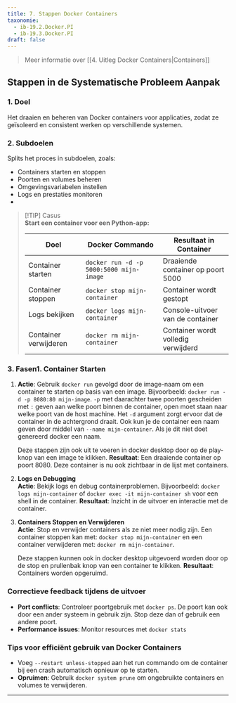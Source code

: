 ```yaml
---
title: 7. Stappen Docker Containers
taxonomie:
  - ib-19.2.Docker.PI
  - ib-19.3.Docker.PI
draft: false
---
```


> Meer informatie over [[4. Uitleg Docker Containers|Containers]]

## Stappen in de Systematische Probleem Aanpak
### 1. Doel
Het draaien en beheren van Docker containers voor applicaties, zodat ze geïsoleerd en consistent werken op verschillende systemen.

### 2. Subdoelen
Splits het proces in subdoelen, zoals:
- Containers starten en stoppen
- Poorten en volumes beheren
- Omgevingsvariabelen instellen
- Logs en prestaties monitoren
- 
> [!TIP] Casus  
> **Start een container voor een Python-app:**
> 
> |Doel|Docker Commando|Resultaat in Container|
> |---|---|---|
> |Container starten|`docker run -d -p 5000:5000 mijn-image`|Draaiende container op poort 5000|
> |Container stoppen|`docker stop mijn-container`|Container wordt gestopt|
> |Logs bekijken|`docker logs mijn-container`|Console-uitvoer van de container|
> |Container verwijderen|`docker rm mijn-container`|Container wordt volledig verwijderd|

### 3. Fasen1. **Container Starten**  
1. **Actie**: Gebruik `docker run` gevolgd door de image-naam om een container te starten op basis van een image. Bijvoorbeeld: `docker run -d -p 8080:80 mijn-image`. `-p` met daarachter twee poorten gescheiden met `:` geven aan welke poort binnen de container, open moet staan naar welke poort van de host machine. Het `-d` argument zorgt ervoor dat de container in de achtergrond draait. Ook kun je de container een naam geven door middel van `--name mijn-container`. Als je dit niet doet genereerd docker een naam.

	Deze stappen zijn ook uit te voeren in docker desktop door op de play-knop van een image te klikken.
	**Resultaat**: Een draaiende container op poort 8080. Deze container is nu ook zichtbaar in de lijst met containers.

2. **Logs en Debugging**  
    **Actie**: Bekijk logs en debug containerproblemen. Bijvoorbeeld: `docker logs mijn-container` of `docker exec -it mijn-container sh` voor een shell in de container.
    **Resultaat**: Inzicht in de uitvoer en interactie met de container.

3. **Containers Stoppen en Verwijderen**  
    **Actie**: Stop en verwijder containers als ze niet meer nodig zijn. Een container stoppen kan met: `docker stop mijn-container` en een container verwijderen met: `docker rm mijn-container`.

	Deze stappen kunnen ook in docker desktop uitgevoerd worden door op de stop en prullenbak knop van een container te klikken.
    **Resultaat**: Containers worden opgeruimd.

### Correctieve feedback tijdens de uitvoer
- **Port conflicts**: Controleer poortgebruik met `docker ps`. De poort kan ook door een ander systeem in gebruik zijn. Stop deze dan of gebruik een andere poort.
- **Performance issues**: Monitor resources met `docker stats`

### Tips voor efficiënt gebruik van Docker Containers
- Voeg `--restart unless-stopped` aan het run commando om de container bij een crash automatisch opnieuw op te starten.
- **Opruimen**: Gebruik `docker system prune` om ongebruikte containers en volumes te verwijderen.

---